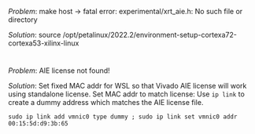 
*Problem*: make host -> fatal error: experimental/xrt_aie.h: No such file or directory

*Solution*: source /opt/petalinux/2022.2/environment-setup-cortexa72-cortexa53-xilinx-linux

# 

*Problem*: AIE license not found!

 *Solution*: 
 Set fixed MAC addr for WSL so that Vivado AIE license will work using standalone license. Set MAC addr to match license:
 Use ``ip link`` to create a dummy address which matches the AIE license file.
 
    sudo ip link add vmnic0 type dummy ; sudo ip link set vmnic0 addr 00:15:5d:d9:3b:65

#
